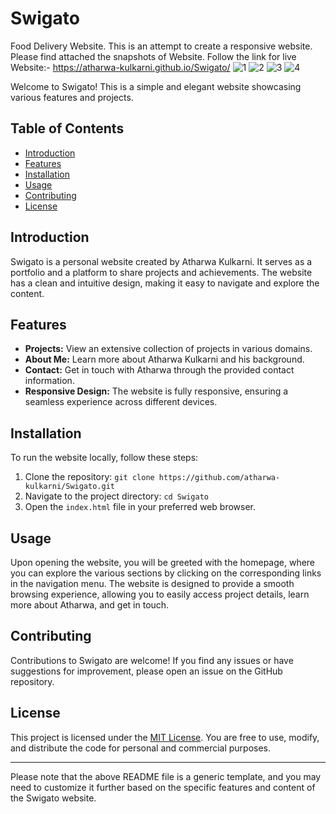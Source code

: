 # Swigato
Food Delivery Website. This is an attempt to create a responsive website. Please find attached the snapshots of Website. Follow the link for live Website:- https://atharwa-kulkarni.github.io/Swigato/
![1](https://user-images.githubusercontent.com/64681566/228900848-9e83ee16-c795-4df2-9696-759fdd785be1.png)
![2](https://user-images.githubusercontent.com/64681566/228900934-08f2076b-05e9-4c15-92a3-17a7321ebc84.png)
![3](https://user-images.githubusercontent.com/64681566/228900943-40f7f870-b883-48a3-be34-275a74224909.png)
![4](https://user-images.githubusercontent.com/64681566/228900953-58dceb8e-777d-4ad3-900e-f1f115e10aae.png)

Welcome to Swigato! This is a simple and elegant website showcasing various features and projects.

## Table of Contents
- [Introduction](#introduction)
- [Features](#features)
- [Installation](#installation)
- [Usage](#usage)
- [Contributing](#contributing)
- [License](#license)

## Introduction
Swigato is a personal website created by Atharwa Kulkarni. It serves as a portfolio and a platform to share projects and achievements. The website has a clean and intuitive design, making it easy to navigate and explore the content.

## Features
- **Projects:** View an extensive collection of projects in various domains.
- **About Me:** Learn more about Atharwa Kulkarni and his background.
- **Contact:** Get in touch with Atharwa through the provided contact information.
- **Responsive Design:** The website is fully responsive, ensuring a seamless experience across different devices.

## Installation
To run the website locally, follow these steps:
1. Clone the repository: `git clone https://github.com/atharwa-kulkarni/Swigato.git`
2. Navigate to the project directory: `cd Swigato`
3. Open the `index.html` file in your preferred web browser.

## Usage
Upon opening the website, you will be greeted with the homepage, where you can explore the various sections by clicking on the corresponding links in the navigation menu. The website is designed to provide a smooth browsing experience, allowing you to easily access project details, learn more about Atharwa, and get in touch.

## Contributing
Contributions to Swigato are welcome! If you find any issues or have suggestions for improvement, please open an issue on the GitHub repository.

## License
This project is licensed under the [MIT License](https://github.com/atharwa-kulkarni/Swigato/blob/main/LICENSE). You are free to use, modify, and distribute the code for personal and commercial purposes.

---

Please note that the above README file is a generic template, and you may need to customize it further based on the specific features and content of the Swigato website.
